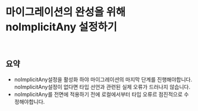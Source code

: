 # 마이그레이션의 완성을 위해 noImplicitAny 설정하기

<br />

## 요약

- noImplicitAny설정을 활성화 하야 마이그레이션의 마지막 단계를 진행해야합니다. noImplicitAny설정이 없다면 타입 선언과 관련된 실제 오류가 드러나지 않습니다.
- noImplicitAny를 전면에 적용하기 전에 로컬에서부터 타입 오류르 점진적으로 수정해야합니다.
